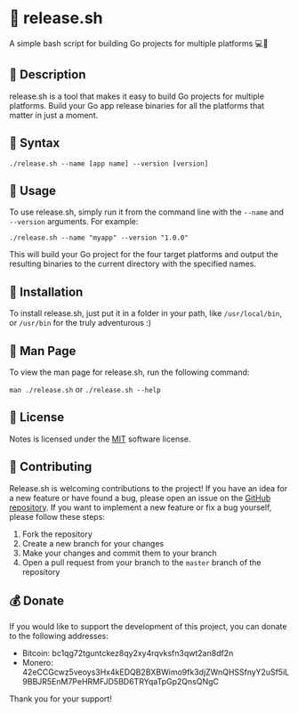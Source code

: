 # 🚀 release.sh

A simple bash script for building Go projects for multiple platforms 💻💾

## 💬 Description

release.sh is a tool that makes it easy to build Go projects for multiple platforms. Build your Go app release binaries for all the platforms that matter in just a moment.

## 📝 Syntax

`./release.sh --name [app name] --version [version]`

## 🔨 Usage

To use release.sh, simply run it from the command line with the `--name` and `--version` arguments. For example:

`./release.sh --name "myapp" --version "1.0.0"`

This will build your Go project for the four target platforms and output the resulting binaries to the current directory with the specified names.

## 🔧 Installation

To install release.sh, just put it in a folder in your path, like `/usr/local/bin`, or `/usr/bin` for the truly adventurous :)

## 📃 Man Page

To view the man page for release.sh, run the following command:

`man ./release.sh`  or `./release.sh --help`

## 📜 License

Notes is licensed under the [MIT](https://opensource.org/licenses/MIT) software license. 

## 🤝 Contributing

Release.sh is welcoming contributions to the project! If you have an idea for a new feature or have found a bug, please open an issue on the [GitHub repository](https://github.com/donuts-are-good/release.sh). If you want to implement a new feature or fix a bug yourself, please follow these steps:

1.  Fork the repository
2.  Create a new branch for your changes
3.  Make your changes and commit them to your branch
4.  Open a pull request from your branch to the `master` branch of the repository

## 💰 Donate

If you would like to support the development of this project, you can donate to the following addresses:

-   Bitcoin: bc1qg72tguntckez8qy2xy4rqvksfn3qwt2an8df2n
-   Monero: 42eCCGcwz5veoys3Hx4kEDQB2BXBWimo9fk3djZWnQHSSfnyY2uSf5iL9BBJR5EnM7PeHRMFJD5BD6TRYqaTpGp2QnsQNgC

Thank you for your support!

